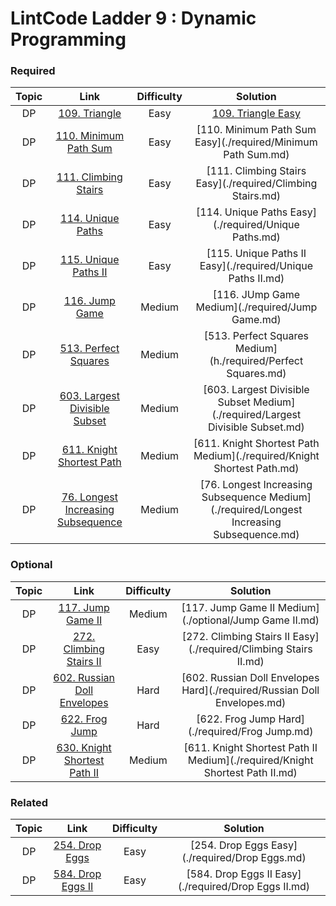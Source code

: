 # LintCode Ladder 9 : Dynamic Programming

### Required
|         Topic         |                                                 Link                                                | Difficulty |                                                                                                 Solution                                                                                                 |
|:---------------------:|:--------------------------------------------------------------------------------------------------------:|:------:|:--------------------------------------------------------------------------------------------------------------------------------------------------------------------------------------------------------:|
| DP | [109. Triangle](https://www.lintcode.com/problem/triangle) | Easy | [109. Triangle Easy](./required/Triangle.md) |
| DP | [110. Minimum Path Sum](https://www.lintcode.com/problem/minimum-path-sum) | Easy | [110. Minimum Path Sum Easy](./required/Minimum Path Sum.md) |
| DP | [111. Climbing Stairs](https://www.lintcode.com/problem/climbing-stairs) | Easy | [111. Climbing Stairs Easy](./required/Climbing Stairs.md) |
| DP | [114. Unique Paths](http://www.lintcode.com/problem/unique-paths) | Easy | [114. Unique Paths Easy](./required/Unique Paths.md) |
| DP | [115. Unique Paths II](http://www.lintcode.com/problem/unique-paths-ii) | Easy | [115. Unique Paths II Easy](./required/Unique Paths II.md) |
| DP | [116. Jump Game](https://www.lintcode.com/problem/jump-game) | Medium | [116. JUmp Game Medium](./required/Jump Game.md) |
| DP | [513. Perfect Squares](http://www.lintcode.com/problem/perfect-squares) | Medium | [513. Perfect Squares Medium](h./required/Perfect Squares.md) |
| DP | [603. Largest Divisible Subset](http://www.lintcode.com/problem/largest-divisible-subset) | Medium | [603. Largest Divisible Subset Medium](./required/Largest Divisible Subset.md) |
| DP | [611. Knight Shortest Path](http://www.lintcode.com/problem/knight-shortest-path) | Medium | [611. Knight Shortest Path Medium](./required/Knight Shortest Path.md) |
| DP | [76. Longest Increasing Subsequence](http://www.lintcode.com/problem/longest-increasing-subsequence) | Medium | [76. Longest Increasing Subsequence Medium](./required/Longest Increasing Subsequence.md) |

### Optional
|         Topic         |                                                 Link                                                | Difficulty |                                                                                                 Solution                                                                                                 |
|:---------------------:|:--------------------------------------------------------------------------------------------------------:|:------:|:--------------------------------------------------------------------------------------------------------------------------------------------------------------------------------------------------------:|
| DP | [117. Jump Game II](http://www.lintcode.com/problem/jump-game-ii) | Medium | [117. Jump Game II Medium](./optional/Jump Game II.md) |
| DP | [272. Climbing Stairs II](https://www.lintcode.com/problem/climbing-stairs-ii) | Easy | [272. Climbing Stairs II Easy](./required/Climbing Stairs II.md) |
| DP | [602. Russian Doll Envelopes](http://www.lintcode.com/problem/russian-doll-envelopes) | Hard | [602. Russian Doll Envelopes Hard](./required/Russian Doll Envelopes.md) |
| DP | [622. Frog Jump](http://www.lintcode.com/problem/frog-jump) | Hard | [622. Frog Jump Hard](./required/Frog Jump.md) |
| DP | [630. Knight Shortest Path II](http://www.lintcode.com/problem/knight-shortest-path-ii) | Medium | [611. Knight Shortest Path II Medium](./required/Knight Shortest Path II.md) |


### Related
|         Topic         |                                                 Link                                                | Difficulty |                                                                                                 Solution                                                                                                 |
|:---------------------:|:--------------------------------------------------------------------------------------------------------:|:------:|:--------------------------------------------------------------------------------------------------------------------------------------------------------------------------------------------------------:|
| DP | [254. Drop Eggs](http://www.lintcode.com/problem/drop-eggs) | Easy | [254. Drop Eggs Easy](./required/Drop Eggs.md) |
| DP | [584. Drop Eggs II](http://www.lintcode.com/problem/drop-eggs-ii) | Easy | [584. Drop Eggs II Easy](./required/Drop Eggs II.md) |
